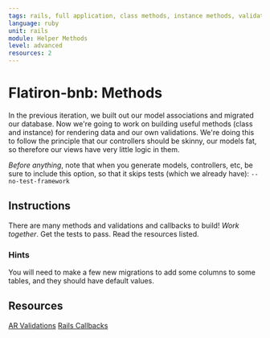 ```yaml
---
tags: rails, full application, class methods, instance methods, validations, callbacks
language: ruby
unit: rails
module: Helper Methods
level: advanced
resources: 2
---
```


# Flatiron-bnb: Methods

In the previous iteration, we built out our model associations and migrated our database. Now we're going to work on building useful methods (class and instance) for rendering data and our own validations. We're doing this to follow the principle that our controllers should be skinny, our models fat, so therefore our views have very little logic in them.

<em>Before anything</em>, note that when you generate models, controllers, etc, be sure to include this option, so that it skips tests (which we already have): `--no-test-framework`

## Instructions

There are many methods and validations and callbacks to build! <em>Work together</em>. Get the tests to pass. Read the resources listed.

### Hints

You will need to make a few new migrations to add some columns to some tables, and they should have default values.

## Resources

[AR Validations](http://guides.rubyonrails.org/active_record_validations.html)
[Rails Callbacks](http://api.rubyonrails.org/classes/ActiveRecord/Callbacks.html)